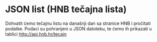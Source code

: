 # JSON list (HNB tečajna lista)

Dohvatit ćemo tečajnu listu na današnji dan sa stranice HNB i pročitati podatke. 
Podaci su pohranjeni u JSON datoteku, te ćemo ih prikazati u tablici
http://api.hnb.hr/tecajn

